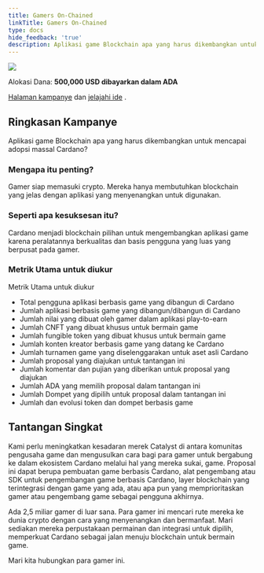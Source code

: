 ```yaml
---
title: Gamers On-Chained
linkTitle: Gamers On-Chained
type: docs
hide_feedback: 'true'
description: Aplikasi game Blockchain apa yang harus dikembangkan untuk mencapai adopsi massal Cardano?
---
```


<img src="https://cardano.ideascale.com/community-library/accounts/93/936143/Public/08-Gamers-On-Chained-82871b.png" class="">

Alokasi Dana: **500,000 USD dibayarkan dalam ADA**

[Halaman kampanye](https://cardano.ideascale.com/c/idea/381329) dan [jelajahi ide](https://cardano.ideascale.com/c/campaigns/26440/stage/all/ideas/unspecified) .

## Ringkasan Kampanye

Aplikasi game Blockchain apa yang harus dikembangkan untuk mencapai adopsi massal Cardano?

### Mengapa itu penting?

Gamer siap memasuki crypto. Mereka hanya membutuhkan blockchain yang jelas dengan aplikasi yang menyenangkan untuk digunakan.

### Seperti apa kesuksesan itu?

Cardano menjadi blockchain pilihan untuk mengembangkan aplikasi game karena peralatannya berkualitas dan basis pengguna yang luas yang berpusat pada gamer.

### Metrik Utama untuk diukur

Metrik Utama untuk diukur

- Total pengguna aplikasi berbasis game yang dibangun di Cardano
- Jumlah aplikasi berbasis game yang dibangun/dibangun di Cardano
- Jumlah nilai yang dibuat oleh gamer dalam aplikasi play-to-earn
- Jumlah CNFT yang dibuat khusus untuk bermain game
- Jumlah fungible token yang dibuat khusus untuk bermain game
- Jumlah konten kreator berbasis game yang datang ke Cardano
- Jumlah turnamen game yang diselenggarakan untuk aset asli Cardano
- Jumlah proposal yang diajukan untuk tantangan ini
- Jumlah komentar dan pujian yang diberikan untuk proposal yang diajukan
- Jumlah ADA yang memilih proposal dalam tantangan ini
- Jumlah Dompet yang dipilih untuk proposal dalam tantangan ini
- Jumlah dan evolusi token dan dompet berbasis game

## Tantangan Singkat

Kami perlu meningkatkan kesadaran merek Catalyst di antara komunitas pengusaha game dan mengusulkan cara bagi para gamer untuk bergabung ke dalam ekosistem Cardano melalui hal yang mereka sukai, game. Proposal ini dapat berupa pembuatan game berbasis Cardano, alat pengembang atau SDK untuk pengembangan game berbasis Cardano, layer blockchain yang terintegrasi dengan game yang ada, atau apa pun yang memprioritaskan gamer atau pengembang game sebagai pengguna akhirnya.

Ada 2,5 miliar gamer di luar sana. Para gamer ini mencari rute mereka ke dunia crypto dengan cara yang menyenangkan dan bermanfaat. Mari sediakan mereka perpustakaan permainan dan integrasi untuk dipilih, memperkuat Cardano sebagai jalan menuju blockchain untuk bermain game.

Mari kita hubungkan para gamer ini.
